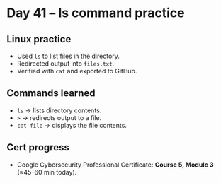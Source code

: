 # Day 41 – ls command practice

## Linux practice
- Used `ls` to list files in the directory.
- Redirected output into `files.txt`.
- Verified with `cat` and exported to GitHub.

## Commands learned
- `ls` → lists directory contents.
- `>` → redirects output to a file.
- `cat file` → displays the file contents.

## Cert progress
- Google Cybersecurity Professional Certificate: **Course 5, Module 3** (≈45–60 min today).
